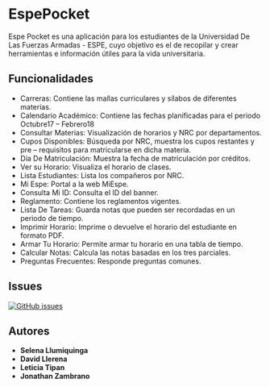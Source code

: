 # EspePocket
Espe Pocket es una aplicación para los estudiantes de la Universidad De Las Fuerzas Armadas - ESPE, cuyo objetivo es el de recopilar y crear herramientas e información útiles para la vida universitaria.
## Funcionalidades
* Carreras: Contiene las mallas curriculares y sílabos de diferentes materias.
* Calendario Académico: Contiene las fechas planificadas para el periodo Octubre17 – Febrero18
* Consultar Materias: Visualización de horarios y NRC por departamentos.
* Cupos Disponibles: Búsqueda por NRC, muestra los cupos restantes y pre – requisitos para matricularse en dicha materia.
* Día De Matriculación: Muestra la fecha de matriculación por créditos.
* Ver su Horario: Visualiza el horario de clases.
* Lista Estudiantes: Lista los compañeros por NRC.
* Mi Espe: Portal a la web MiEspe.
* Consulta Mi ID: Consulta el ID del banner.
* Reglamento: Contiene los reglamentos vigentes.
* Lista De Tareas: Guarda notas que pueden ser recordadas en un periodo de tiempo.
* Imprimir Horario: Imprime o devuelve el horario del estudiante en formato PDF.
* Armar Tu Horario: Permite armar tu horario en una tabla de tiempo.
* Calcular Notas: Calcula las notas basadas en los tres parciales.
* Preguntas Frecuentes: Responde preguntas comunes.
## Issues
[![GitHub issues](https://img.shields.io/github/issues/badges/shields.svg)](https://github.com/bdllerena/EspePocket/issues)
## Autores
* **Selena Llumiquinga** 
* **David Llerena**
* **Leticia Tipan** 
* **Jonathan Zambrano** 
